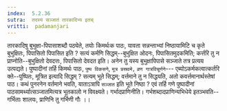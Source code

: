 ```yaml
---
index:  5.2.36
sutra:  तदस्य सञ्जातं तारकादिभ्य इतच्
vritti:  padamanjari
---
```


तारकादिषु बुभुक्षा-पिपासाशब्दौ पठ्येते, तयोः किमर्थःक पाठः, यावता सन्नन्ताभ्यां निष्ठायामिटि च कृते बुभुक्षितः, पिपासितो पिपासित इति ? सत्यं कर्मणि सिद्धम्--बुभुक्षित ओदनः, पिपासितमुदकमिति; कर्त्तरि तु न प्राप्नोति--बुभुक्षितो देवदत्तः, पिपासितो देवदत इति। अनेन तु यस्य बुभुक्षापिपासे सञ्जाते तत्र प्रत्यय उत्पद्यते।
	पुष्पादीनां तर्हि किमर्थः पाठः, `पुष्प विकसने`, `मूत्र प्रस्रवमे,` `व्रण गात्रविचूर्णने`--- एब्योऽकर्मकत्वात्कर्तरि क्ते--पुष्पितः, मूत्रित इत्यादि सिद्धम् ? सत्यम् भूते सिद्धम्; वर्त्तमाने तु न सिद्धयति, अतो कवर्त्तमानार्थस्तेषां पाठ। कथं पुनरनेन वर्तमाने भवति, याताऽत्रापि `सञ्जात` इति भूते निष्ठा ? एवं तर्हि गणे पुष्पादीनां पाठसामर्थ्यात्सञ्जातमित्यत्र भूतकालो न विवक्ष्यते। गर्भादप्राणिनीति। गर्भशब्दादप्राणिन्यभिधेये इतञ्भवति--गर्भिताः शालयः, प्राणिनि तु गर्भिणी गौः ।। 

